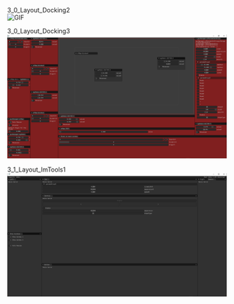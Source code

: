 3_0_Layout_Docking2  
![GIF](/docs/3_0_Layout_Docking2.gif?raw=true "GIF")  

3_0_Layout_Docking3  
![PNG](/docs/3_0_Layout_Docking3.PNG?raw=true "PNG")  

3_1_Layout_ImTools1  
![PNG](/docs/3_1_Layout_ImTools1.PNG?raw=true "PNG")  
